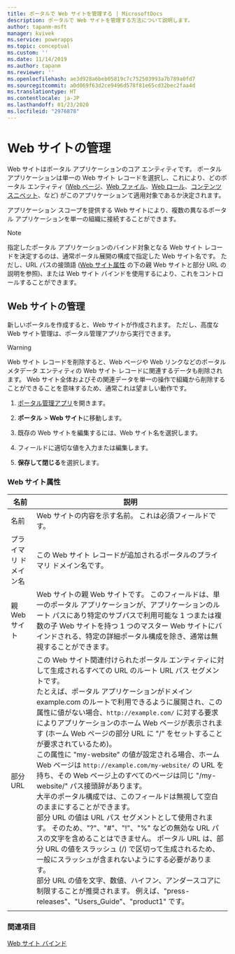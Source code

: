 ```yaml
---
title: ポータルで Web サイトを管理する | MicrosoftDocs
description: ポータルで Web サイトを管理する方法について説明します。
author: tapanm-msft
manager: kvivek
ms.service: powerapps
ms.topic: conceptual
ms.custom: ''
ms.date: 11/14/2019
ms.author: tapanm
ms.reviewer: ''
ms.openlocfilehash: ae3d928a6beb05819c7c752503993a7b789a0fd7
ms.sourcegitcommit: a0d069f63d2ce9496d578f81e65cd32bec2faa4d
ms.translationtype: HT
ms.contentlocale: ja-JP
ms.lasthandoff: 01/23/2020
ms.locfileid: "2976878"
---
```

# <a name="manage-websites"></a>Web サイトの管理

Web サイトはポータル アプリケーションのコア エンティティです。 ポータル アプリケーションは単一の Web サイト レコードを選択し、これにより、どのポータル エンティティ ([Web ページ](web-page.md)、[Web ファイル](web-files.md)、[Web ロール](create-web-roles.md)、[コンテンツ スニペット](customize-content-snippets.md)、など) がこのアプリケーションて適用対象であるか決定されます。

アプリケーション スコープを提供する Web サイトにより、複数の異なるポータル アプリケーションを単一の組織に接続することができます。

> [!NOTE]
> 指定したポータル アプリケーションのバインド対象となる Web サイト レコードを決定するのは、通常ポータル展開の構成で指定した Web サイト名です。
ただし、URL パスの接頭語 ([Web サイト属性](#website-attributes) の下の親 Web サイトと部分 URL の説明を参照)、または Web サイト バインドを使用するにより、これをコントロールすることができます。

## <a name="manage-websites"></a>Web サイトの管理

新しいポータルを作成すると、Web サイトが作成されます。 ただし、高度な Web サイト管理は、ポータル管理アプリから実行できます。 

> [!WARNING]
> Web サイト レコードを削除すると、Web ページや Web リンクなどのポータル メタデータ エンティティの Web サイト レコードに関連するデータも削除されます。 Web サイト全体およびその関連データを単一の操作で組織から削除することができることを意味するため、通常これは望ましい動作です。

1. [ポータル管理アプリ](configure-portal.md)を開きます。

2. **ポータル** > **Web サイト**に移動します。

3. 既存の Web サイトを編集するには、Web サイト名を選択します。

4. フィールドに適切な値を入力または編集します。

5. **保存して閉じる**を選択します。

### <a name="website-attributes"></a>Web サイト属性

|名前|説明|
|-----|----------|
|名前|Web サイトの内容を示す名前。 これは必須フィールドです。|
|プライマリ ドメイン名|この Web サイト レコードが追加されるポータルのプライマリ ドメイン名です。|
|親 Web サイト|Web サイトの親 Web サイトです。 このフィールドは、単一のポータル アプリケーションが、アプリケーションのルート パスにあり特定のサブパスで利用可能な 1 つまたは複数の子 Web サイトを持つ 1 つのマスター Web サイトにバインドされる、特定の詳細ポータル構成を除き、通常は無視することができます。|
|部分 URL|この Web サイト関連付けられたポータル エンティティに対して生成されるすべての URL のルート URL パス セグメントです。<br>たとえば、ポータル アプリケーションがドメイン example.com のルートで利用できるように展開され、この属性に値がない場合、`http://example.com/` に対する要求によりアプリケーションのホーム Web ページが表示されます (ホーム Web ページの部分 URL に "/" をセットすることが要求されているため)。<br>この属性に "my-website" の値が設定される場合、ホーム Web ページは `http://example.com/my-website/` の URL を持ち、その Web ページ上のすべてのページは同じ "/my-website/" パス接頭辞があります。<br>大半のポータル構成では、このフィールドは無視して空白のままにすることができます。<br>部分 URL の値は URL パス セグメントとして使用されます。 そのため、"?"、"#"、"!"、"%" などの無効な URL パスの文字を含めることはできません。 ポータル URL は、部分 URL の値をスラッシュ (/) で区切って生成されるため、一般にスラッシュが含まれないようにする必要があります。<br>部分 URL の値を文字、数値、ハイフン、アンダースコアに制限することが推奨されます。 例えば、"press-releases"、"Users_Guide"、"product1" です。|
|||

### <a name="see-also"></a>関連項目
[Web サイト バインド](website-bindings.md)
